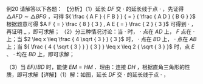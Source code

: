 例20 请解答以下各题： 【分析】（1）延长 $D F$ 交 $\cdot$ 的延长线于点 $\cdot$ ，先证得 $\triangle A F D \sim \triangle B F G$ ，可得 ${ \frac { A F } { F B } } { = } { \frac { A D } { B G } }$ 根据题意可得 $A F { = } \frac { 8 } { 3 } , A E { = } \frac { 2 } { 3 }$ 可得到 $\cdot$ ，再证明 $\_$ ，即可求解；
（2）分三种情况讨论：当 $\cdot$ 时， $\cdot$ 点在 $A D$ 上， $F$ 点在 $\cdot$ 上；当 $2 \leq x \leq \frac { 4 \sqrt { 3 } } { 3 }$ 时， $\cdot$ 点在 $B D$ 上， $\cdot$ 点在 $A B$ 上；当 ${ \frac { 4 { \sqrt { 3 } } } { 3 } } \leq x \leq 2 { \sqrt { 3 } }$ 时，点 $E$ 、 $\cdot$ 均在 $B D$ 上，即可求解；

（3）当 $E F / / B D$ 时，能使 $E M { = } H M$ ．理由：连接 $D H$ ，根据直角三角形的性质，即可求解【详解】（1）解：如图，延长 $D F$ 交 $\cdot$ 的延长线于点 $\cdot$ ，
